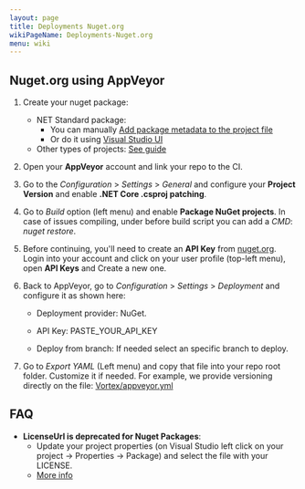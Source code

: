 ```yaml
---
layout: page
title: Deployments Nuget.org
wikiPageName: Deployments-Nuget.org
menu: wiki
---
```


## Nuget.org using AppVeyor

1. Create your nuget package: 

   * NET Standard package:
     * You can manually [Add package metadata to the project file](https://docs.microsoft.com/en-us/nuget/quickstart/create-and-publish-a-package-using-the-dotnet-cli#add-package-metadata-to-the-project-file)
     * Or do it using [Visual Studio UI](https://docs.microsoft.com/en-us/nuget/quickstart/create-and-publish-a-package-using-visual-studio#configure-package-properties)
   * Other types of projects: [See guide](https://docs.microsoft.com/en-us/nuget/create-packages/creating-a-package)

2. Open your **AppVeyor** account and link your repo to the CI.

3. Go to the *Configuration* > *Settings* > *General* and configure your **Project Version** and enable **.NET Core .csproj patching**.

4. Go to *Build* option (left menu) and enable **Package NuGet projects**. In case of issues compiling, under before build script you can add a *CMD*: *nuget restore*.

5. Before continuing, you'll need to create an **API Key** from [nuget.org](https://nuget.org). Login into your account and click on your user profile (top-left menu), open **API Keys** and Create a new one.


6. Back to AppVeyor, go to  *Configuration* > *Settings* > *Deployment* and configure it as shown here:

   * Deployment provider: NuGet.

   * API Key: PASTE_YOUR_API_KEY

   * Deploy from branch: If needed select an specific branch to deploy.

7. Go to *Export YAML* (Left menu) and copy that file into your repo root folder. Customize it if needed. For example, we provide versioning directly on the file: [Vortex/appveyor.yml](https://github.com/equilaterus/Vortex/blob/dev/appveyor.yml) 

## FAQ

* **LicenseUrl is deprecated for Nuget Packages**: 
  * Update your project properties (on Visual Studio left click on your project -> Properties -> Package) and select the file with your LICENSE. 
  * [More info](https://github.com/NuGet/Home/wiki/Packaging-License-within-the-nupkg)
  

